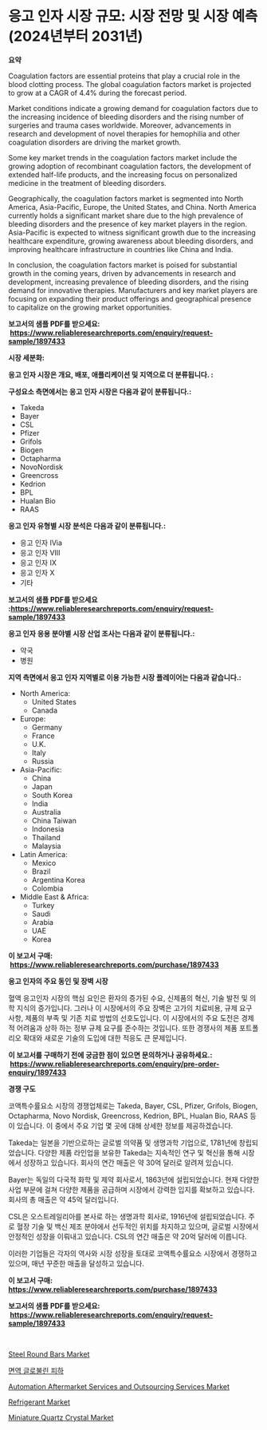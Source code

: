 <p><h1>응고 인자 시장 규모: 시장 전망 및 시장 예측 (2024년부터 2031년)</h1></p><p><strong>요약</strong></p>
<p><p>Coagulation factors are essential proteins that play a crucial role in the blood clotting process. The global coagulation factors market is projected to grow at a CAGR of 4.4% during the forecast period. </p><p>Market conditions indicate a growing demand for coagulation factors due to the increasing incidence of bleeding disorders and the rising number of surgeries and trauma cases worldwide. Moreover, advancements in research and development of novel therapies for hemophilia and other coagulation disorders are driving the market growth.</p><p>Some key market trends in the coagulation factors market include the growing adoption of recombinant coagulation factors, the development of extended half-life products, and the increasing focus on personalized medicine in the treatment of bleeding disorders.</p><p>Geographically, the coagulation factors market is segmented into North America, Asia-Pacific, Europe, the United States, and China. North America currently holds a significant market share due to the high prevalence of bleeding disorders and the presence of key market players in the region. Asia-Pacific is expected to witness significant growth due to the increasing healthcare expenditure, growing awareness about bleeding disorders, and improving healthcare infrastructure in countries like China and India.</p><p>In conclusion, the coagulation factors market is poised for substantial growth in the coming years, driven by advancements in research and development, increasing prevalence of bleeding disorders, and the rising demand for innovative therapies. Manufacturers and key market players are focusing on expanding their product offerings and geographical presence to capitalize on the growing market opportunities.</p></p>
<p><strong>보고서의 샘플 PDF를 받으세요: &nbsp;<a href="https://www.reliableresearchreports.com/enquiry/request-sample/1897433">https://www.reliableresearchreports.com/enquiry/request-sample/1897433</a></strong></p>
<p><strong>시장 세분화:</strong></p>
<p><strong> 응고 인자 시장은 개요, 배포, 애플리케이션 및 지역으로 더 분류됩니다. :</strong></p>
<p><strong>구성요소 측면에서는 응고 인자 시장은 다음과 같이 분류됩니다.:</strong></p>
<p><ul><li>Takeda</li><li>Bayer</li><li>CSL</li><li>Pfizer</li><li>Grifols</li><li>Biogen</li><li>Octapharma</li><li>NovoNordisk</li><li>Greencross</li><li>Kedrion</li><li>BPL</li><li>Hualan Bio</li><li>RAAS</li></ul></p>
<p><strong> 응고 인자 유형별 시장 분석은 다음과 같이 분류됩니다.:</strong></p>
<p><ul><li>응고 인자 IVia</li><li>응고 인자 VIII</li><li>응고 인자 IX</li><li>응고 인자 X</li><li>기타</li></ul></p>
<p><strong>보고서의 샘플 PDF를 받으세요 :<a href="https://www.reliableresearchreports.com/enquiry/request-sample/1897433">https://www.reliableresearchreports.com/enquiry/request-sample/1897433</a></strong></p>
<p><strong> 응고 인자 응용 분야별 시장 산업 조사는 다음과 같이 분류됩니다.:</strong></p>
<p><ul><li>약국</li><li>병원</li></ul></p>
<p><strong>지역 측면에서 응고 인자 지역별로 이용 가능한 시장 플레이어는 다음과 같습니다.:</strong></p>
<p><ul>
    <li>
        North America:
        <ul>
            <li>United States</li>
            <li>Canada</li>
        </ul>
    </li>
    <li>
        Europe:
        <ul>
            <li>Germany</li>
            <li>France</li>
            <li>U.K.</li>
            <li>Italy</li>
            <li>Russia</li>
        </ul>
    </li>
    <li>
        Asia-Pacific:
        <ul>
            <li>China</li>
            <li>Japan</li>
            <li>South Korea</li>
            <li>India</li>
            <li>Australia</li>
            <li>China Taiwan</li>
            <li>Indonesia</li>
            <li>Thailand</li>
            <li>Malaysia</li>
        </ul>
    </li>
    <li>
        Latin America:
        <ul>
            <li>Mexico</li>
            <li>Brazil</li>
            <li>Argentina Korea</li>
            <li>Colombia</li>
        </ul>
    </li>
    <li>
        Middle East & Africa:
        <ul>
            <li>Turkey</li>
            <li>Saudi</li>
            <li>Arabia</li>
            <li>UAE</li>
            <li>Korea</li>
        </ul>
    </li>
    </ul></p>
<p><strong>이 보고서 구매: &nbsp;<a href="https://www.reliableresearchreports.com/purchase/1897433">https://www.reliableresearchreports.com/purchase/1897433</a></strong></p>
<p><strong>응고 인자의 주요 동인 및 장벽 시장</strong></p>
<p><p>혈액 응고인자 시장의 핵심 요인은 환자의 증가된 수요, 신제품의 혁신, 기술 발전 및 의학 지식의 증가입니다. 그러나 이 시장에서의 주요 장벽은 고가의 치료비용, 규제 요구 사항, 제품의 부족 및 기존 치료 방법의 선호도입니다. 이 시장에서의 주요 도전은 경제적 어려움과 상하 하는 정부 규제 요구를 준수하는 것입니다. 또한 경쟁사의 제품 포트폴리오 확대와 새로운 기술의 도입에 대한 적응도 큰 문제입니다.</p></p>
<p><strong>이 보고서를 구매하기 전에 궁금한 점이 있으면 문의하거나 공유하세요.: &nbsp;<a href="https://www.reliableresearchreports.com/enquiry/pre-order-enquiry/1897433">https://www.reliableresearchreports.com/enquiry/pre-order-enquiry/1897433</a></strong></p>
<p><strong>경쟁 구도</strong></p>
<p><p>코액특수률요소 시장의 경쟁업체로는 Takeda, Bayer, CSL, Pfizer, Grifols, Biogen, Octapharma, Novo Nordisk, Greencross, Kedrion, BPL, Hualan Bio, RAAS 등이 있습니다. 이 중에서 주요 기업 몇 곳에 대해 상세한 정보를 제공하겠습니다.</p><p>Takeda는 일본을 기반으로하는 글로벌 의약품 및 생명과학 기업으로, 1781년에 창립되었습니다. 다양한 제품 라인업을 보유한 Takeda는 지속적인 연구 및 혁신을 통해 시장에서 성장하고 있습니다. 회사의 연간 매출은 약 30억 달러로 알려져 있습니다.</p><p>Bayer는 독일의 다국적 화학 및 제약 회사로서, 1863년에 설립되었습니다. 현재 다양한 사업 부문에 걸쳐 다양한 제품을 공급하며 시장에서 강력한 입지를 확보하고 있습니다. 회사의 총 매출은 약 45억 달러입니다.</p><p>CSL은 오스트레일리아를 본사로 하는 생명과학 회사로, 1916년에 설립되었습니다. 주로 혈장 기술 및 백신 제조 분야에서 선두적인 위치를 차지하고 있으며, 글로벌 시장에서 안정적인 성장을 이뤄내고 있습니다. CSL의 연간 매출은 약 20억 달러에 이릅니다.</p><p>이러한 기업들은 각자의 역사와 시장 성장을 토대로 코액특수률요소 시장에서 경쟁하고 있으며, 매년 꾸준한 매출을 달성하고 있습니다.</p></p>
<p><strong>이 보고서 구매: &nbsp; <a href="https://www.reliableresearchreports.com/purchase/1897433">https://www.reliableresearchreports.com/purchase/1897433</a></strong></p>
<p><strong>보고서의 샘플 PDF를 받으세요: &nbsp;<a href="https://www.reliableresearchreports.com/enquiry/request-sample/1897433">https://www.reliableresearchreports.com/enquiry/request-sample/1897433</a></strong><strong></strong></p>
<p>&nbsp;</p>
<p><p><a href="https://github.com/jhcraigie/Market-Research-Report-List-2/blob/main/steel-round-bars-market.md">Steel Round Bars Market</a></p><p><a href="https://github.com/vsn7qpua81q/Market-Research-Report-List-1/blob/main/9611040193177.md">면역 글로불린 피하</a></p><p><a href="https://issuu.com/reportprime-2/docs/automation-aftermarket-services-and-outsourcing-se">Automation Aftermarket Services and Outsourcing Services Market</a></p><p><a href="https://github.com/PeterParrish5/Market-Research-Report-List-3/blob/main/refrigerant-market.md">Refrigerant Market</a></p><p><a href="https://issuu.com/reportprime-2/docs/miniature-quartz-crystal-market-size-2030.pptx">Miniature Quartz Crystal Market</a></p></p>
